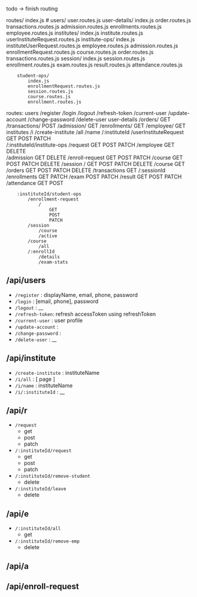 todo ->
    finish routing

routes/
    index.js #
    users/
        user.routes.js
    user-details/
        index.js
        order.routes.js
        transactions.routes.js
        admission.routes.js
        enrollments.routes.js
        employee.routes.js
    institutes/
        index.js 
        institute.routes.js
        userInstituteRequest.routes.js
        institute-ops/
            index.js 
            instituteUserRequest.routes.js
            employee.routes.js
            admission.routes.js
            enrollmentRequest.routes.js
            course.routes.js
            order.routes.js
            transactions.routes.js
            session/
                index.js
                session.routes.js
                enrollment.routes.js
                exam.routes.js
                result.routes.js
                attendance.routes.js

        student-ops/
            index.js
            enrollmentRequest.routes.js
            session.routes.js
            course.routes.js
            enrollment.routes.js

routes:
    users
        /register
        /login
        /logout 
        /refresh-token
        /current-user
        /update-account
        /change-password
        /delete-user
    user-details
        /orders/
            GET
        /transactions/
            POST
        /admission/
            GET
        /enrollments/
            GET
        /employee/
            GET
    institutes
        /i
            /create-institute
            /all
            /name
            /:instituteId
        /userInstituteRequest
            GET
            POST
            PATCH    
        /:instituteId/institute-ops
            /request
                GET
                POST
                PATCH
            /employee
                GET
                DELETE            
            /admission
                GET
                DELETE
            /enroll-request
                GET
                POST
                PATCH
            /course
                GET
                POST
                PATCH
                DELETE
            /session
                /
                    GET
                    POST
                    PATCH
                    DELETE
                /course
                    GET
            /orders
                GET
                POST
                PATCH
                DELETE
            /transactions
                GET
            /:sessionId
                /enrollments
                    GET
                    PATCH
                /exam
                    POST
                    PATCH
                /result
                    GET
                    POST
                    PATCH
                /attendance
                    GET
                    POST

        :instituteId/student-ops
            /enrollment-request
                /
                    GET
                    POST
                    PATCH
            /session
                /course
                /active
            /course
                /all
            /:enrollId
                /details
                /exam-stats


## /api/users
- `/register` : displayName, email, phone, password <br>
- `/login` : [email, phone], password <br>
- `/logout` : __ <br>
- `/refresh-token`: refresh accessToken using refreshToken
- `/current-user` : user profile <br>
- `/update-account` : <br>
- `/change-password` : <br>
- `/delete-user` : __
## /api/institute
- `/create-institute` : instituteName <br>
- `/i/all` : [ page ] <br>
- `/i/name` : instituteName <br>
- `/i/:instituteId` : __ <br>
## /api/r
- `/request` <br>
    - get
    - post
    - patch
- `/:instituteId/request`
    - get 
    - post
    - patch
- `/:instituteId/remove-student`
    - delete
- `/:instituteId/leave`
    - delete
## /api/e
- `/:instituteId/all`
    - get
- `/:instituteId/remove-emp`
    - delete
## /api/a
## /api/enroll-request